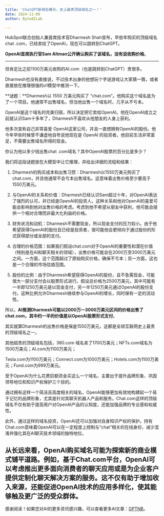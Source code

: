 ```yaml
---
title: 'ChatGPT新域名曝光，史上最贵顶级域名之一！'
date: 2024-11-09
author: ByteAILab

---
```


HubSpot联合创始人兼首席技术官Dharmesh Shah宣布，早些年购买的顶级域名chat .com，已经卖给了OpenAI，现在可以跳转到ChatGPT。

**OpenAI首席执行官Sam Altman公开确认购买了该域名，没有说收购价格**。

---
但肯定比之前1100万美元收购的AI.com（也是跳转到ChatGPT）贵很多。

Dharmesh也没有直接说，不过技术出身的他想玩个字谜游戏让大家猜一猜，或者直接放在推理很强的o1模型中推测一下。

**谜题：**Dharmesh以 1550 万美元购买了 “chat.com”。他购买这个域名是为了一个项目。他通常不出售域名，但当他出售一个域名时，几乎从不亏本。

OpenAI是这个域名的完美归宿，所以决定把它卖给OpenAI。他在OpenAI成立之前就认识Sam十多年了，Dharmesh不喜欢从他朋友的人身上获利。

他多次宣称自己非常喜爱 OpenAI这家公司，并且一直想拥有OpenAI的股份。他今年早些时候曾不谦虚地自夸说他现在是 OpenAI 的投资者。他目前生活非常富足，不需要出售域名所得的现金。

你认为他以多少钱出售chat .com域名？其中OpenAI股票的百分比是多少？

我们将这段谜题放在大模型中让它推理，并给出详细的流程和结果：

1. Dharmesh的购买成本和出售习惯：Dharmesh以1550万美元购买了chat.com，并且他通常不会亏本出售域名。这意味着出售价格至少要高于1550万美元。

2. 与OpenAI的关系和价值：Dharmesh已经认识Sam超过十年，对OpenAI表达了强烈的认可，并已经是OpenAI的投资人。这种关系和他对OpenAI的喜爱可能会影响到他对出售价格的考虑。考虑到他不希望从朋友中获利，他可能会提供一个相对合理而非最大化利益的价格。

3. 财务状况和动机：Dharmesh不需要现金，所以现金支付的压力较小。由于他希望获得OpenAI的股份且已经是投资者，很可能他会更倾向于通过股份的形式获得部分或全部的支付。

4. 合理的价格范围：如果我们假设chat.com对于OpenAI的重要性和潜在价值（特别是在AI和聊天相关的领域），出售价格可能会在2000万至3000万美元之间。一方面，这个范围超过了原始购买价格，确保不亏本；另一方面，这也是一个合理的市场估值范围。

5. 股份的比例：由于Dharmesh希望获得OpenAI的股份，且不急需现金，可能很大一部分支付会以股票形式进行。假设总价格为2500万美元，其中可能有一半即1250万美元是以现金支付，另一半1250万美元通过OpenAI的股份支付。这种比例允许Dharmesh继续参与OpenAI的增长，同时保有一定的流动性。

所以，**AI推测Dharmesh可能以2000万—3000万美元区间的价格出售了chat.com，其中约一半的价值是以OpenAI股票形式支付**。

其实就算Dharmesh的出售价格是保底1550万美元，这都是全球互联网史上最贵的顶级域名之一。

其他超贵的顶级域名包括，360.com 域名卖了1700万美元；NFTs.com域名为1500万美元；AI.com为1100万美元；

Tesla.com为1100万美元；Connect.com为1000万美元；Hotels.com为1100万美元；Fund.com为999万美元。

至于OpenAI为什么花费巨额资金买这么一个域名，主要出于提升品牌形象、巩固领导地位和知识产权保护三个目的。

通过拥有这样一个简洁且高度相关的域名，OpenAI能够更加有效地构建起一个易于记忆的品牌形象，尤其是针对其聊天机器人产品和服务。Chat.com这样的顶级域名不仅有助于提高用户对OpenAI产品的认知度，还能加强品牌的专业感和权威性。

此外，通过这样的域名投资，OpenAI还可以加强对自身知识产权的保护。持有Chat.com意味着OpenAI可以在一定程度上控制与“chat”相关的在线身份，减少混淆并强化其在AI聊天技术领域的独特地位。

从长远来看，OpenAI购买域名可能为探索新的商业模式铺平道路。例如，基于Chat.com平台，OpenAI可以考虑推出更多面向消费者的聊天应用或是为企业客户提供定制化聊天解决方案的服务。这不仅有助于增加收入来源，还能促进OpenAI技术的应用多样化，使其能够触及更广泛的受众群体。
---
感谢阅读！如果您对AI的更多资讯感兴趣，可以查看更多AI文章：[GPTNB](https://gptnb.com)。